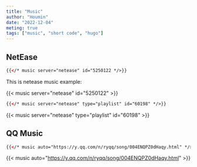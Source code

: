 ```yaml
---
title: "Music"
author: "Houmin"
date: "2022-12-04"
meting: true
tags: ["music", "short code", "hugo"]
---
```


## NetEase

```html
{{</* music server="netease" id="5250122 */>}}
```

This is netease music example:

{{< music server="netease" id="5250122" >}}

```html
{{</* music server="netease" type="playlist" id="60198" */>}}
```

{{< music server="netease" type="playlist" id="60198" >}}

## QQ Music

```html
{{</* music auto="https://y.qq.com/n/ryqq/song/004ENQPZ0dHaqy.html" */>}}
```

{{< music auto="https://y.qq.com/n/ryqq/song/004ENQPZ0dHaqy.html" >}}
